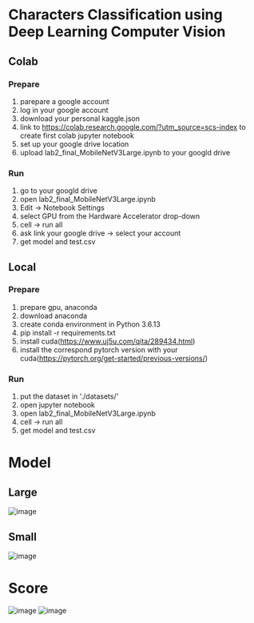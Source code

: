 # Characters Classification using Deep Learning Computer Vision
## Colab
### Prepare
1. parepare a google account
2. log in your google account
3. download your personal kaggle.json
4. link to https://colab.research.google.com/?utm_source=scs-index to create first colab jupyter notebook
5. set up your google drive location
6. upload lab2_final_MobileNetV3Large.ipynb to your googld drive

### Run
1. go to your googld drive
2. open lab2_final_MobileNetV3Large.ipynb
3. Edit -> Notebook Settings
4. select GPU from the Hardware Accelerator drop-down
5. cell -> run all
6. ask link your google drive -> select your account
7. get model and test.csv

## Local
### Prepare
1. prepare gpu, anaconda
2. download anaconda
3. create conda environment in Python 3.6.13
4. pip install -r requirements.txt
6. install cuda(https://www.uj5u.com/qita/289434.html)
5. install the correspond pytorch version with your cuda(https://pytorch.org/get-started/previous-versions/) 

### Run
1. put the dataset in './datasets/'
2. open jupyter notebook
3. open lab2_final_MobileNetV3Large.ipynb
4. cell -> run all
5. get model and test.csv

# Model
## Large
![image](https://github.com/tang03130313/Characters-Classification-using-Deep-Learning-Computer-Vision-MobileNet/blob/main/image/result_Mobilenetv3Large.png)

## Small
![image](https://github.com/tang03130313/Characters-Classification-using-Deep-Learning-Computer-Vision-MobileNet/blob/main/image/result_Mobilenetv3Small.png)

# Score
![image](https://github.com/tang03130313/Characters-Classification-using-Deep-Learning-Computer-Vision-MobileNet/blob/main/image/score-1.png)
![image](https://github.com/tang03130313/Characters-Classification-using-Deep-Learning-Computer-Vision-MobileNet/blob/main/image/score-2.png)